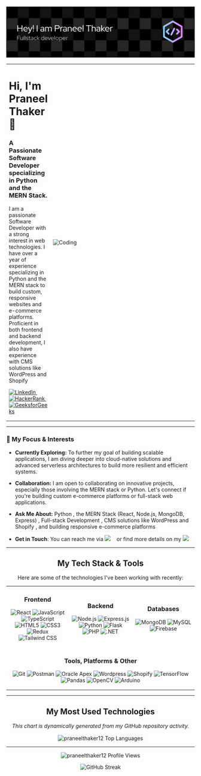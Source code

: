 <p align="center">
  <img src="./header.png" alt="Header Banner"/>
</p>

<div align="center">
  <table>
    <tr>
      <td>
        <h1 align="left">Hi, I'm Praneel Thaker 👋</h1>
        <h3 align="left">A Passionate Software Developer specializing in Python and the MERN Stack.</h3>
        <p align="left">
          I am a passionate Software Developer with a strong interest in web technologies. I have over a year of experience specializing in Python and the MERN stack to build custom, responsive websites and e-commerce platforms. Proficient in both frontend and backend development, I also have experience with CMS solutions like WordPress and Shopify
        </p>
        <p align="left">
          <a href="https://linkedin.com/in/praneelthaker12" target="_blank">
            <img src="https://img.shields.io/badge/LinkedIn-0077B5?style=for-the-badge&logo=linkedin&logoColor=white" alt="LinkedIn"/>
          </a>
          &nbsp;
          <a href="https://www.hackerrank.com/praneelthaker" target="_blank">
            <img src="https://img.shields.io/badge/-HackerRank-2EC866?style=for-the-badge&logo=HackerRank&logoColor=white" alt="HackerRank"/>
          </a>
          &nbsp;
          <a href="https://auth.geeksforgeeks.org/user/praneelmthaker" target="_blank">
            <img src="https://img.shields.io/badge/GeeksforGeeks-0F9D58?style=for-the-badge&logo=geeksforgeeks&logoColor=white" alt="GeeksforGeeks"/>
          </a>
        </p>
      </td>
      <td width="400">
        <img align="right" alt="Coding" width="400" src="https://imarticus.org/blog/wp-content/uploads/2021/12/djbwgfw.gif" />
      </td>
    </tr>
  </table>
</div>

---

### 🚀 My Focus & Interests

* **Currently Exploring:** To further my goal of building scalable applications, I am diving deeper into cloud-native solutions and advanced serverless architectures to build more resilient and efficient systems.
  
* **Collaboration:** I am open to collaborating on innovative projects, especially those involving the MERN stack or Python. Let's connect if you're building custom e-commerce platforms or full-stack web applications.
  
* **Ask Me About:** Python , the MERN Stack (React, Node.js, MongoDB, Express) , Full-stack Development , CMS solutions like WordPress and Shopify , and building responsive e-commerce platforms
  
* **Get in Touch**: You can reach me via       [<img src="https://img.shields.io/badge/Gmail-D14836?style=for-the-badge&logo=gmail&logoColor=white" />](mailto:praneelmthaker@gmail.com) &nbsp;&nbsp;  or find more details on my [<img src="https://img.shields.io/badge/My_Resume-0077B5?style=for-the-badge&logo=read-the-docs&logoColor=white" />](https://praneelthakerresume.tiiny.site/)

---

<h2 align="center">My Tech Stack & Tools</h2>

<p align="center">
  Here are some of the technologies I've been working with recently:
</p>

<table align="center" width="100%">
  <tr>
    <td align="center" width="33%">
      <h3 align="center">Frontend</h3>
      <p align="center">
        <img src="https://img.shields.io/badge/React-20232A?style=for-the-badge&logo=react&logoColor=61DAFB" alt="React"/>
        <img src="https://img.shields.io/badge/JavaScript-F7DF1E?style=for-the-badge&logo=javascript&logoColor=black" alt="JavaScript"/>
        <img src="https://img.shields.io/badge/TypeScript-007ACC?style=for-the-badge&logo=typescript&logoColor=white" alt="TypeScript"/>
        <img src="https://img.shields.io/badge/HTML5-E34F26?style=for-the-badge&logo=html5&logoColor=white" alt="HTML5"/>
        <img src="https://img.shields.io/badge/CSS3-1572B6?style=for-the-badge&logo=css3&logoColor=white" alt="CSS3"/>
        <img src="https://img.shields.io/badge/Redux-593D88?style=for-the-badge&logo=redux&logoColor=white" alt="Redux"/>
        <img src="https://img.shields.io/badge/Tailwind_CSS-38B2AC?style=for-the-badge&logo=tailwind-css&logoColor=white" alt="Tailwind CSS"/>
      </p>
    </td>
    <td align="center" width="33%">
      <h3 align="center">Backend</h3>
      <p align="center">
        <img src="https://img.shields.io/badge/Node.js-339933?style=for-the-badge&logo=nodedotjs&logoColor=white" alt="Node.js"/>
        <img src="https://img.shields.io/badge/Express.js-000000?style=for-the-badge&logo=express&logoColor=white" alt="Express.js"/>
        <img src="https://img.shields.io/badge/Python-3776AB?style=for-the-badge&logo=python&logoColor=white" alt="Python"/>
        <img src="https://img.shields.io/badge/Flask-000000?style=for-the-badge&logo=flask&logoColor=white" alt="Flask"/>
        <img src="https://img.shields.io/badge/PHP-777BB4?style=for-the-badge&logo=php&logoColor=white" alt="PHP"/>
        <img src="https://img.shields.io/badge/.NET-512BD4?style=for-the-badge&logo=dotnet&logoColor=white" alt=".NET"/>
      </p>
    </td>
    <td align="center" width="33%">
      <h3 align="center">Databases</h3>
      <p align="center">
        <img src="https://img.shields.io/badge/MongoDB-4EA94B?style=for-the-badge&logo=mongodb&logoColor=white" alt="MongoDB"/>
        <img src="https://img.shields.io/badge/MySQL-4479A1?style=for-the-badge&logo=mysql&logoColor=white" alt="MySQL"/>
        <img src="https://img.shields.io/badge/Firebase-FFCA28?style=for-the-badge&logo=firebase&logoColor=black" alt="Firebase"/>
      </p>
    </td>
  </tr>
  <tr>
    <td align="center" colspan="3">
      <h3 align="center">Tools, Platforms & Other</h3>
      <p align="center">
        <img src="https://img.shields.io/badge/Git-F05032?style=for-the-badge&logo=git&logoColor=white" alt="Git"/>
        <img src="https://img.shields.io/badge/Postman-FF6C37?style=for-the-badge&logo=postman&logoColor=white" alt="Postman"/>
        <img src="https://img.shields.io/badge/Oracle_Apex-F80000?style=for-the-badge&logo=oracle&logoColor=white" alt="Oracle Apex"/>
        <img src="https://img.shields.io/badge/Wordpress-21759B?style=for-the-badge&logo=wordpress&logoColor=white" alt="Wordpress"/>
        <img src="https://img.shields.io/badge/Shopify-7AB55C?style=for-the-badge&logo=shopify&logoColor=white" alt="Shopify"/>
        <img src="https://img.shields.io/badge/TensorFlow-FF6F00?style=for-the-badge&logo=tensorflow&logoColor=white" alt="TensorFlow"/>
        <img src="https://img.shields.io/badge/Pandas-150458?style=for-the-badge&logo=pandas&logoColor=white" alt="Pandas"/>
        <img src="https://img.shields.io/badge/OpenCV-5C3EE8?style=for-the-badge&logo=opencv&logoColor=white" alt="OpenCV"/>
        <img src="https://img.shields.io/badge/Arduino-00979D?style=for-the-badge&logo=arduino&logoColor=white" alt="Arduino"/>
      </p>
    </td>
  </tr>
</table>

---

<h2 align="center">My Most Used Technologies</h2>

<p align="center">
  <em>This chart is dynamically generated from my GitHub repository activity.</em>
</p>
<p align="center">
  <img align="center" src="https://github-readme-stats.vercel.app/api/top-langs?username=praneelthaker12&show_icons=true&locale=en&layout=compact&theme=tokyonight&hide_border=true" alt="praneelthaker12 Top Languages" />
</p>

---

<p align="center">
  <img src="https://komarev.com/ghpvc/?username=praneelthaker12&label=Profile%20views&color=0e75b6&style=flat-square" alt="praneelthaker12 Profile Views" />
</p>

<p align="center">
  <img src="https://streak-stats.demolab.com/?user=praneelthaker12&theme=tokyonight&hide_border=true" alt="GitHub Streak" />
</p>
